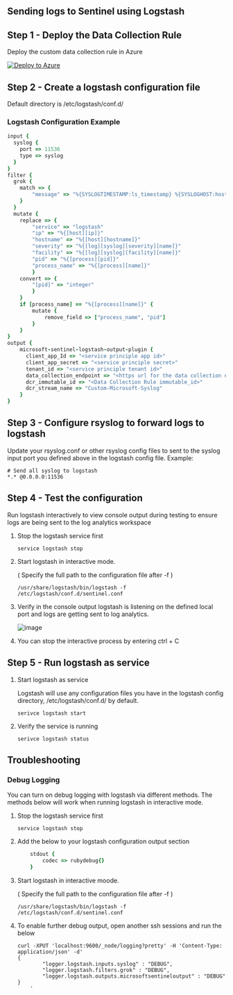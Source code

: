 ## Sending logs to Sentinel using Logstash

## Step 1 - Deploy the Data Collection Rule
Deploy the custom data collection rule in Azure

[![Deploy to Azure](https://aka.ms/deploytoazurebutton)](https://portal.azure.com/#create/Microsoft.Template/uri/https%3A%2F%2Fraw.githubusercontent.com%2Fseanstark%2Fsentinel-tools%2Fmain%2Flogstash%2Flogstash-syslog-dcr.json)

## Step 2 - Create a logstash configuration file
Default directory is /etc/logstash/conf.d/

### Logstash Configuration Example

``` ruby
input {
  syslog {
    port => 11536
	type => syslog
  }
}
filter {
  grok {
    match => {
		"message" => "%{SYSLOGTIMESTAMP:ls_timestamp} %{SYSLOGHOST:hostname} %{DATA:proc}(?:\[%{POSINT:pid}\])?:%{SPACE}%{TIMESTAMP_ISO8601:timestamp} %{LOGLEVEL:severity} \[%{DATA:proctag}\]%{SPACE}%{GREEDYDATA:message}" 
	}
  }
  mutate {
	replace => {
	    "service" => "logstash"
		"ip" => "%{[host][ip]}"
		"hostname" => "%{[host][hostname]}"
		"severity" => "%{[log][syslog][severity][name]}"
		"facility" => "%{[log][syslog][facility][name]}"
		"pid" => "%{[process][pid]}"
		"process_name" => "%{[process][name]}"
		}
 	convert => { 
		"[pid]" => "integer"
		}
	}
	if [process_name] == "%{[process][name]}" {
		mutate {
			remove_field => ["process_name", "pid"]
		}
	}
}
output {
    microsoft-sentinel-logstash-output-plugin {
      client_app_Id => "<service principle app id>"
      client_app_secret => "<service principle secret>"
      tenant_id => "<service principle tenant id>"
      data_collection_endpoint => "<https url for the data collection endpoint>"
      dcr_immutable_id => "<Data Collection Rule immutable_id>"
      dcr_stream_name => "Custom-Microsoft-Syslog"
    }
}
```

## Step 3 - Configure rsyslog to forward logs to logstash

Update your rsyslog.conf or other rsyslog config files to sent to the syslog input port you defined above in the logstash config file. Example:

```
# Send all syslog to logstash
*.* @0.0.0.0:11536
```

## Step 4 - Test the configuration

Run logstash interactively to view console output during testing to ensure logs are being sent to the log analytics workspace

1. Stop the logstash service first
	```
	service logstash stop
	```

2. Start logstash in interactive mode.

   ( Specify the full path to the configuration file after -f )
	```
	/usr/share/logstash/bin/logstash -f /etc/logstash/conf.d/sentinel.conf
	```

4. Verify in the console output logstash is listening on the defined local port and logs are getting sent to log analytics.

   ![image](https://github.com/seanstark/sentinel-tools/assets/84108246/4878d36c-094a-4405-8607-776ccf3fa4e3)

5. You can stop the interactive process by entering ctrl + C

## Step 5 - Run logstash as service

1. Start logstash as service
   
   Logstash will use any configuration files you have in the logstash config directory, /etc/logstash/conf.d/ by default.
   ```
   serivce logstash start
   ```

3. Verify the service is running
   ```
   serivce logstash status
   ```

## Troubleshooting

### Debug Logging
You can turn on debug logging with logstash via different methods. The methods below will work when running logstash in interactive mode.

1. Stop the logstash service first
	```
	service logstash stop
	```

2. Add the below to your logstash configuration output section
	``` ruby
        stdout {
            codec => rubydebug{}
        }
	```

3. Start logstash in interactive moode.
   
   ( Specify the full path to the configuration file after -f )
	```
	/usr/share/logstash/bin/logstash -f /etc/logstash/conf.d/sentinel.conf
	```

5. To enable further debug output, open another ssh sessions and run the below
	``` 
	curl -XPUT 'localhost:9600/_node/logging?pretty' -H 'Content-Type: application/json' -d'
	{
    	    "logger.logstash.inputs.syslog" : "DEBUG",
    	    "logger.logstash.filters.grok" : "DEBUG",
    	    "logger.logstash.outputs.microsoftsentineloutput" : "DEBUG"
	}
	    '
	```




